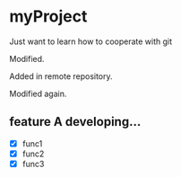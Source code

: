 # myProject
Just want to learn how to cooperate with git

Modified.

Added in remote repository.

Modified again.

## feature A developing...

- [x] func1
- [x] func2
- [x] func3